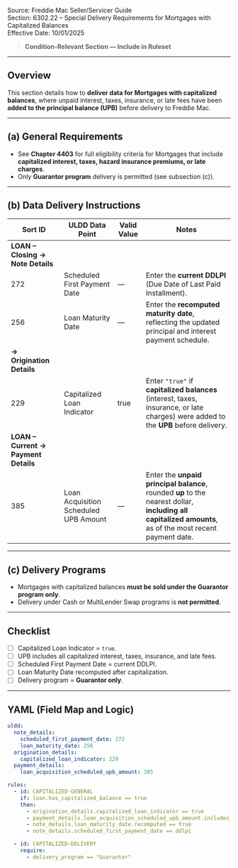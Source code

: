 Source: Freddie Mac Seller/Servicer Guide  
Section: 6302.22 – Special Delivery Requirements for Mortgages with Capitalized Balances  
Effective Date: 10/01/2025  

> **Condition-Relevant Section — Include in Ruleset**

---

## Overview
This section details how to **deliver data for Mortgages with capitalized balances**, where unpaid interest, taxes, insurance, or late fees have been **added to the principal balance (UPB)** before delivery to Freddie Mac.

---

## (a) General Requirements
- See **Chapter 4403** for full eligibility criteria for Mortgages that include **capitalized interest, taxes, hazard insurance premiums, or late charges**.  
- Only **Guarantor program** delivery is permitted (see subsection (c)).  

---

## (b) Data Delivery Instructions

| Sort ID | ULDD Data Point | Valid Value | Notes |
|----------|----------------|-------------|--------|
| **LOAN – Closing → Note Details** ||||
| 272 | Scheduled First Payment Date | — | Enter the **current DDLPI** (Due Date of Last Paid Installment). |
| 256 | Loan Maturity Date | — | Enter the **recomputed maturity date**, reflecting the updated principal and interest payment schedule. |
| **→ Origination Details** ||||
| 229 | Capitalized Loan Indicator | true | Enter `"true"` if **capitalized balances** (interest, taxes, insurance, or late charges) were added to the **UPB** before delivery. |
| **LOAN – Current → Payment Details** ||||
| 385 | Loan Acquisition Scheduled UPB Amount | — | Enter the **unpaid principal balance**, rounded **up** to the nearest dollar, **including all capitalized amounts**, as of the most recent payment date. |

---

## (c) Delivery Programs
- Mortgages with capitalized balances **must be sold under the Guarantor program only**.  
- Delivery under Cash or MultiLender Swap programs is **not permitted**.

---

## Checklist
- [ ] Capitalized Loan Indicator = `true`.  
- [ ] UPB includes all capitalized interest, taxes, insurance, and late fees.  
- [ ] Scheduled First Payment Date = current DDLPI.  
- [ ] Loan Maturity Date recomputed after capitalization.  
- [ ] Delivery program = **Guarantor only**.  

---

## YAML (Field Map and Logic)
```yaml
uldd:
  note_details:
    scheduled_first_payment_date: 272
    loan_maturity_date: 256
  origination_details:
    capitalized_loan_indicator: 229
  payment_details:
    loan_acquisition_scheduled_upb_amount: 385

rules:
  - id: CAPITALIZED-GENERAL
    if: loan.has_capitalized_balance == true
    then:
      - origination_details.capitalized_loan_indicator == true
      - payment_details.loan_acquisition_scheduled_upb_amount.includes_capitalized_amounts == true
      - note_details.loan_maturity_date.recomputed == true
      - note_details.scheduled_first_payment_date == ddlpi

  - id: CAPITALIZED-DELIVERY
    require:
      - delivery_program == "Guarantor"
